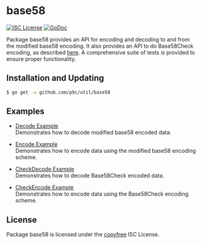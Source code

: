 # base58

[![ISC License](http://img.shields.io/badge/license-ISC-blue.svg)](http://copyfree.org)
[![GoDoc](https://img.shields.io/badge/godoc-reference-blue.svg)](http://godoc.org/github.com/parallelcoin/pod/btcutil/base58)

Package base58 provides an API for encoding and decoding to and from the modified base58 encoding. It also provides an API to do Base58Check encoding, as described [here](https://en.bitcoin.it/wiki/Base58Check_encoding). A comprehensive suite of tests is provided to ensure proper functionality.

## Installation and Updating

```bash
$ go get -u github.com/p9c/util/base58
```

## Examples

- [Decode Example](http://godoc.org/github.com/util/base58#example-Decode)  
  Demonstrates how to decode modified base58 encoded data.

- [Encode Example](http://godoc.org/github.com/p9c/util/base58#example-Encode)  
  Demonstrates how to encode data using the modified base58 encoding scheme.

- [CheckDecode Example](http://godoc.org/github.com/p9c/util/base58#example-CheckDecode)  
  Demonstrates how to decode Base58Check encoded data.

- [CheckEncode Example](http://godoc.org/github.com/p9c/util/base58#example-CheckEncode)  
  Demonstrates how to encode data using the Base58Check encoding scheme.

## License

Package base58 is licensed under the [copyfree](http://copyfree.org) ISC
License.
